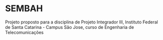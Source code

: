 # SEMBAH
Projeto proposto para a disciplina de Projeto Integrador III, Instituto Federal de Santa Catarina - Campus São Jose, curso de Engenharia de Telecomunicações
